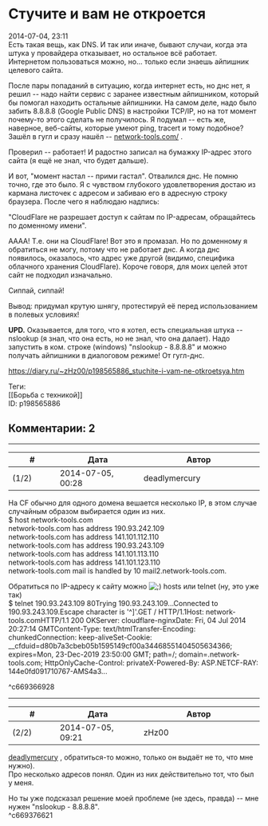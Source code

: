 Стучите и вам не откроется
==========================

  
2014-07-04, 23:11  
 Есть такая вещь, как DNS. И так или иначе, бывают случаи, когда эта штука у провайдера отказывает, но остальное всё работает. Интернетом пользоваться можно, но... только если знаешь айпишник целевого сайта.   
   
 После пары попаданий в ситуацию, когда интернет есть, но днс нет, я решил -- надо найти сервис с заранее известным айпишником, который бы помогал находить остальные айпишники. На самом деле, надо было забить 8.8.8.8 (Google Public DNS) в настройки TCP/IP, но на тот момент почему-то этого сделать не получилось. Я подумал -- есть же, наверное, веб-сайты, которые умеют ping, tracert и тому подобное? Зашёл в гугл и сразу нашёл --  [network-tools.com/](http://network-tools.com/)  .   
   
 Проверил -- работает! И радостно записал на бумажку IP-адрес этого сайта (я ещё не знал, что будет дальше).   
   
 И вот, "момент настал -- прими гастал". Отвалился днс. Не помню точно, где это было. Я с чувством глубокого удовлетворения достаю из кармана листочек с адресом и забиваю его в адресную строку браузера. После чего я наблюдаю надпись:   
   
 "CloudFlare не разрешает доступ к сайтам по IP-адресам, обращайтесь по доменному имени".   
   
 АААА! Т.е. они на CloudFlare! Вот это я промазал. Но по доменному я обратиться не могу, потому что не работает днс. А когда днс появилось, оказалось, что адрес уже другой (видимо, специфика облачного хранения CloudFlare). Короче говоря, для моих целей этот сайт не подходил изначально.   
   
   Сиппай, сиппай!     
   
 Вывод: придумал крутую шнягу, протестируй её перед использованием в полевых условиях!   
   
  **UPD.**  Оказывается, для того, что я хотел, есть специальная штука -- nslookup (я знал, что она есть, но не знал, что она далает). Надо запустить в ком. строке (windows) "nslookup - 8.8.8.8" и можно получать айпишники в диалоговом режиме! От гугл-днс.   
  
<https://diary.ru/~zHz00/p198565886_stuchite-i-vam-ne-otkroetsya.htm>  
  
Теги:  
[[Борьба с техникой]]  
ID: p198565886  


Комментарии: 2
--------------

  


---



|         #         |              Дата              |                     Автор                     |           ID           |
| --- | --- | --- | --- |
| (1/2) | 2014-07-05, 00:28 | deadlymercury | c669366928 |

  
 На CF обычно для одного домена вешается несколько IP, в этом случае случайным образом выбирается один из них.   
 $ host network-tools.com   
 network-tools.com has address 190.93.242.109   
 network-tools.com has address 141.101.112.110   
 network-tools.com has address 190.93.243.109   
 network-tools.com has address 141.101.113.110   
 network-tools.com has address 141.101.123.110   
 network-tools.com mail is handled by 10 mail2.network-tools.com.   
   
 Обратиться по IP-адресу к сайту можно ![;)](http://static.diary.ru/picture/1136.gif) hosts или telnet (ну, это уже так)   
  $ telnet 190.93.243.109 80Trying 190.93.243.109...Connected to 190.93.243.109.Escape character is '^]'.GET / HTTP/1.1Host: network-tools.comHTTP/1.1 200 OKServer: cloudflare-nginxDate: Fri, 04 Jul 2014 20:27:14 GMTContent-Type: text/htmlTransfer-Encoding: chunkedConnection: keep-aliveSet-Cookie: \_\_cfduid=d80b7a3cbeb05b1595149cf00a34468551404505634366; expires=Mon, 23-Dec-2019 23:50:00 GMT; path=/; domain=.network-tools.com; HttpOnlyCache-Control: privateX-Powered-By: ASP.NETCF-RAY: 144e0fd091710767-AMS4a3<!DOCTYPE html PUBLIC "-//W3C//DTD XHTML 1.0 Transitional//EN" "http://www.w3.org/TR/xhtml1/DTD/xhtml1-transitional.dtd"><html xmlns="http://www.w3.org/1999/xhtml"><head><title>Traceroute, Ping, Domain Name Server (DNS) Lookup, WHOIS</title><meta http-equiv="Content-Language" content="English" /><meta http-equiv="Content-Type" content="text/html; charset=UTF-8" /><link rel="stylesheet" type="text/css" href="netstyles.css" media="screen" />...   
   
    
 ^c669366928

---



|         #         |              Дата              |                     Автор                     |           ID           |
| --- | --- | --- | --- |
| (2/2) | 2014-07-05, 09:21 | zHz00 | c669376621 |

  
  [deadlymercury](http://crazysupp.diary.ru "Записки безумного саппорта")  , обратиться-то можно, только он выдаёт не то, что мне нужно).   
 Про несколько адресов понял. Один из них действительно тот, что был у меня.   
   
 Но ты уже подсказал решение моей проблеме (не здесь, правда) -- мне нужен "nslookup - 8.8.8.8".   
 ^c669376621